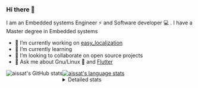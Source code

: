 ### Hi there 👋

I am an Embedded systems Engineer ⚡️ and Software developer 💻 . I have a Master degree in Embedded systems
- 🔭 I’m currently working on [easy_localization](https://pub.dev/packages/easy_localization)
- 🌱 I’m currently learning 
- 👯 I’m looking to collaborate on open source projects
- 💬 Ask me about  Gnu/Linux 🐧 and [Flutter](https://flutter.dev) 

<a href="https://profile-summary-for-github.com/user/aissat">
  <img align="left" height="170px" src="https://github-readme-stats.vercel.app/api?username=aissat&show_icons=true&line_height=27&count_private=true&include_all_commits=true" alt="aissat's GitHub stats"/>
  <img src="https://github-readme-stats.vercel.app/api/top-langs/?username=aissat&hide_langs_below=5&layout=compact" alt="aissat's language stats"/>
</a>

<details>
<summary>Detailed stats</summary>
 

### 🧐 Waka Stats

<!--START_SECTION:waka-->
![Profile Views](http://img.shields.io/badge/Profile%20Views-5-blue)

![Lines of code](https://img.shields.io/badge/From%20Hello%20World%20I%27ve%20Written-5.9%20million%20lines%20of%20code-blue)

**🐱 My Github Data** 

> 🏆 351 Contributions in the Year 2020
 > 
> 📦 36.2 kB Used in Github's Storage 
 > 
> 💼 Opted to Hire
 > 
> 📜 129 Public Repositories 
 > 
> 🔑 12 Private Repositories  

**I'm a Night 🦉** 

```text
🌞 Morning    36 commits     ██░░░░░░░░░░░░░░░░░░░░░░░   10.06% 
🌆 Daytime    22 commits     █░░░░░░░░░░░░░░░░░░░░░░░░   6.15% 
🌃 Evening    156 commits    ███████████░░░░░░░░░░░░░░   43.58% 
🌙 Night      144 commits    ██████████░░░░░░░░░░░░░░░   40.22%

```
📅 **I'm Most Productive on Tuesday** 

```text
Monday       49 commits     ███░░░░░░░░░░░░░░░░░░░░░░   13.69% 
Tuesday      101 commits    ███████░░░░░░░░░░░░░░░░░░   28.21% 
Wednesday    38 commits     ██░░░░░░░░░░░░░░░░░░░░░░░   10.61% 
Thursday     52 commits     ███░░░░░░░░░░░░░░░░░░░░░░   14.53% 
Friday       47 commits     ███░░░░░░░░░░░░░░░░░░░░░░   13.13% 
Saturday     62 commits     ████░░░░░░░░░░░░░░░░░░░░░   17.32% 
Sunday       9 commits      ░░░░░░░░░░░░░░░░░░░░░░░░░   2.51%

```


📊 **This Week I Spent My Time On** 

```text
⌚︎ Time Zone: Africa/Algiers

💬 Programming Languages: 
Dart                     7 hrs 27 mins       █████████████░░░░░░░░░░░░   53.05% 
YAML                     4 hrs 58 mins       ████████░░░░░░░░░░░░░░░░░   35.4% 
Markdown                 1 hr 24 mins        ██░░░░░░░░░░░░░░░░░░░░░░░   9.98% 
JSON                     12 mins             ░░░░░░░░░░░░░░░░░░░░░░░░░   1.46% 
Text                     0 secs              ░░░░░░░░░░░░░░░░░░░░░░░░░   0.11%

🔥 Editors: 
VS Code                  14 hrs 3 mins       █████████████████████████   100.0%

💻 Operating System: 
Linux                    8 hrs 37 mins       ███████████████░░░░░░░░░░   61.37% 
Mac                      5 hrs 25 mins       █████████░░░░░░░░░░░░░░░░   38.63%

```

**I Mostly Code in Dart** 

```text
Dart                     16 repos            ██████████░░░░░░░░░░░░░░░   42.11% 
PHP                      4 repos             ██░░░░░░░░░░░░░░░░░░░░░░░   10.53% 
Vala                     4 repos             ██░░░░░░░░░░░░░░░░░░░░░░░   10.53% 
C                        3 repos             ██░░░░░░░░░░░░░░░░░░░░░░░   7.89% 
CSS                      2 repos             █░░░░░░░░░░░░░░░░░░░░░░░░   5.26%

```


**Timeline**

![Chart not found](https://raw.githubusercontent.com/aissat/aissat/master/charts/bar_graph.png) 


<!--END_SECTION:waka-->

</details>
